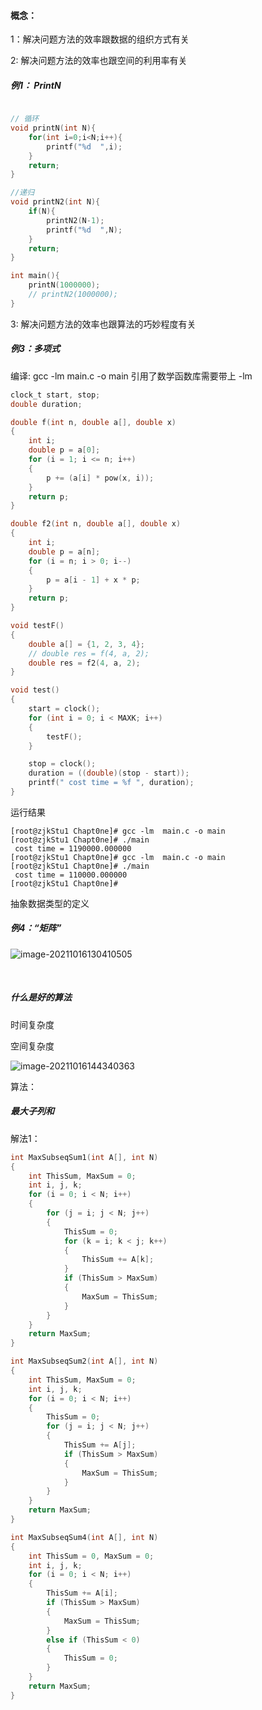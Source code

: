 #### 概念：

1：解决问题方法的效率跟数据的组织方式有关



2: 解决问题方法的效率也跟空间的利用率有关

##### 例1： PrintN

```c

// 循环
void printN(int N){
    for(int i=0;i<N;i++){
        printf("%d  ",i);
    }
    return;
}

//递归
void printN2(int N){
    if(N){
        printN2(N-1);
        printf("%d  ",N);
    }
    return;
}

int main(){
    printN(1000000);
    // printN2(1000000);
}
```



3: 解决问题方法的效率也跟算法的巧妙程度有关

##### 例3：多项式

编译: gcc -lm  main.c -o main  引用了数学函数库需要带上 -lm

```c
clock_t start, stop;
double duration;

double f(int n, double a[], double x)
{
    int i;
    double p = a[0];
    for (i = 1; i <= n; i++)
    {
        p += (a[i] * pow(x, i));
    }
    return p;
}

double f2(int n, double a[], double x)
{
    int i;
    double p = a[n];
    for (i = n; i > 0; i--)
    {
        p = a[i - 1] + x * p;
    }
    return p;
}

void testF()
{
    double a[] = {1, 2, 3, 4};
    // double res = f(4, a, 2);
    double res = f2(4, a, 2);
}

void test()
{
    start = clock();
    for (int i = 0; i < MAXK; i++)
    {
        testF();
    }

    stop = clock();
    duration = ((double)(stop - start));
    printf(" cost time = %f ", duration);
}
```

运行结果

```
[root@zjkStu1 Chapt0ne]# gcc -lm  main.c -o main
[root@zjkStu1 Chapt0ne]# ./main 
 cost time = 1190000.000000 
[root@zjkStu1 Chapt0ne]# gcc -lm  main.c -o main
[root@zjkStu1 Chapt0ne]# ./main 
 cost time = 110000.000000 
[root@zjkStu1 Chapt0ne]# 
```



抽象数据类型的定义

##### 例4：“矩阵”

![image-20211016130410505](https://gitee.com/zjkhard/note-img/raw/master/img/20211016130417.png)

​	

##### 什么是好的算法

时间复杂度

空间复杂度

![image-20211016144340363](https://gitee.com/zjkhard/note-img/raw/master/img/20211016144340.png)



算法：

##### 最大子列和

解法1：

```c
int MaxSubseqSum1(int A[], int N)
{
    int ThisSum, MaxSum = 0;
    int i, j, k;
    for (i = 0; i < N; i++)
    {
        for (j = i; j < N; j++)
        {
            ThisSum = 0;
            for (k = i; k < j; k++)
            {
                ThisSum += A[k];
            }
            if (ThisSum > MaxSum)
            {
                MaxSum = ThisSum;
            }
        }
    }
    return MaxSum;
}

int MaxSubseqSum2(int A[], int N)
{
    int ThisSum, MaxSum = 0;
    int i, j, k;
    for (i = 0; i < N; i++)
    {
        ThisSum = 0;
        for (j = i; j < N; j++)
        {
            ThisSum += A[j];
            if (ThisSum > MaxSum)
            {
                MaxSum = ThisSum;
            }
        }
    }
    return MaxSum;
}

int MaxSubseqSum4(int A[], int N)
{
    int ThisSum = 0, MaxSum = 0;
    int i, j, k;
    for (i = 0; i < N; i++)
    {
        ThisSum += A[i];
        if (ThisSum > MaxSum)
        {
            MaxSum = ThisSum;
        }
        else if (ThisSum < 0)
        {
            ThisSum = 0;
        }
    }
    return MaxSum;
}

```

